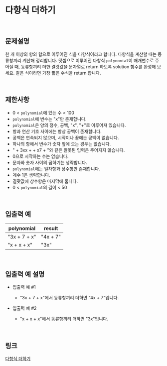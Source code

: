 # 다항식 더하기

<br>

## 문제설명
한 개 이상의 항의 합으로 이루어진 식을 다항식이라고 합니다. 다항식을 계산할 때는 동류항끼리 계산해 정리합니다. 덧셈으로 이루어진 다항식 `polynomial`이 매개변수로 주어질 때, 동류항끼리 더한 결괏값을 문자열로 return 하도록 solution 함수를 완성해 보세요. 같은 식이라면 가장 짧은 수식을 return 합니다.

<br>

## 제한사항
- 0 < `polynomial`에 있는 수 < 100
- `polynomial`에 변수는 "x"만 존재합니다.
- `polynomial`은 양의 정수, 공백, "x", "+"로 이루어져 있습니다.
- 항과 연산 기호 사이에는 항상 공백이 존재합니다.
- 공백은 연속되지 않으며, 시작이나 끝에는 공백이 없습니다.
- 하나의 항에서 변수가 숫자 앞에 오는 경우는 없습니다.
- " + 3xx + + x7 + "와 같은 잘못된 입력은 주어지지 않습니다.
- 0으로 시작하는 수는 없습니다.
- 문자와 숫자 사이의 곱하기는 생략합니다.
- `polynomial`에는 일차항과 상수항만 존재합니다.
- 계수 1은 생략합니다.
- 결괏값에 상수항은 마지막에 둡니다.
- 0 < `polynomial`의 길이 < 50

<br>

## 입출력 예
| polynomial | result |
|---|---|
| "3x + 7 + x" | "4x + 7" |
| "x + x + x" | "3x" |

<br>

## 입출력 예 설명
- 입출력 예 #1
    - "3x + 7 + x"에서 동류항끼리 더하면 "4x + 7"입니다.

- 입출력 예 #2
    - "x + x + x"에서 동류항끼리 더하면 "3x"입니다.

<br>

## 링크
[다항식 더하기](https://school.programmers.co.kr/learn/courses/30/lessons/120863)
